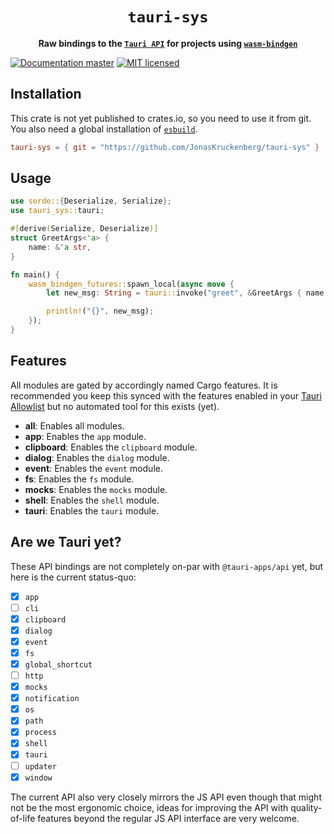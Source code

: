 <div align="center">
  <h1>
    <code>tauri-sys</code>
  </h1>
  <p>
    <strong>Raw bindings to the <a href="https://tauri.app/v1/api/js/"><code>Tauri API</code></a>
      for projects using <a href="https://github.com/rustwasm/wasm-bindgen"><code>wasm-bindgen</code></a></strong>
  </p>
</div>

[![Documentation master][docs-badge]][docs-url]
[![MIT licensed][mit-badge]][mit-url]

[docs-badge]: https://img.shields.io/badge/docs-main-blue
[docs-url]: https://jonaskruckenberg.github.io/tauri-sys/tauri_sys
[mit-badge]: https://img.shields.io/badge/license-MIT-blue.svg
[mit-url]: LICENSE

## Installation

This crate is not yet published to crates.io, so you need to use it from git. You also need a global installation of [`esbuild`].

```toml
tauri-sys = { git = "https://github.com/JonasKruckenberg/tauri-sys" }
```

## Usage

```rust
use serde::{Deserialize, Serialize};
use tauri_sys::tauri;

#[derive(Serialize, Deserialize)]
struct GreetArgs<'a> {
    name: &'a str,
}

fn main() {
    wasm_bindgen_futures::spawn_local(async move {
        let new_msg: String = tauri::invoke("greet", &GreetArgs { name: &name.get() }).await.unwrap();

        println!("{}", new_msg);
    });
}
```

## Features

All modules are gated by accordingly named Cargo features. It is recommended you keep this synced with the features enabled in your [Tauri Allowlist] but no automated tool for this exists (yet).

- **all**: Enables all modules.
- **app**: Enables the `app` module.
- **clipboard**: Enables the `clipboard` module.
- **dialog**: Enables the `dialog` module.
- **event**: Enables the `event` module.
- **fs**: Enables the `fs` module.
- **mocks**: Enables the `mocks` module.
- **shell**: Enables the `shell` module.
- **tauri**: Enables the `tauri` module.

## Are we Tauri yet?

These API bindings are not completely on-par with `@tauri-apps/api` yet, but here is the current status-quo:

- [x] `app`
- [ ] `cli`
- [x] `clipboard`
- [x] `dialog`
- [x] `event`
- [x] `fs`
- [x] `global_shortcut`
- [ ] `http`
- [x] `mocks`
- [x] `notification`
- [x] `os`
- [x] `path`
- [x] `process`
- [x] `shell`
- [x] `tauri`
- [ ] `updater`
- [x] `window`

The current API also very closely mirrors the JS API even though that might not be the most ergonomic choice, ideas for improving the API with quality-of-life features beyond the regular JS API interface are very welcome.

[wasm-bindgen]: https://github.com/rustwasm/wasm-bindgen
[tauri allowlist]: https://tauri.app/v1/api/config#allowlistconfig
[`esbuild`]: https://esbuild.github.io/getting-started/#install-esbuild

